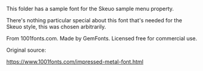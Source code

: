 This folder has a sample font for the Skeuo sample menu property.

There's nothing particular special about this font that's needed for the Skeuo style, this was chosen arbitrarily.



From 1001fonts.com.
Made by GemFonts.
Licensed free for commercial use.



Original source:

https://www.1001fonts.com/impressed-metal-font.html